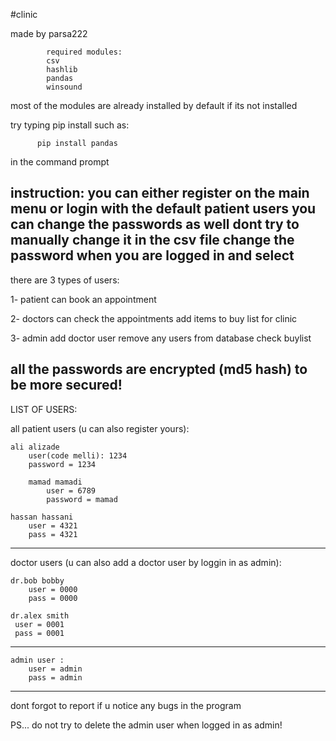 #clinic





 made by parsa222
 
 
 
 
            required modules:
            csv
            hashlib
            pandas
            winsound


most of the modules are already installed by default
if its not installed




try typing
    pip install <module name>
    such as:
 
 
          pip install pandas
in the command prompt

instruction:
you can either register on the main menu
or login with the default patient users
you can change the passwords as well
dont try to manually change it in the csv file
change the password when you are logged in and select <change password>
----------------

there are 3 types of users:

1- patient
    can book an appointment

2- doctors
    can check the appointments
    add items to buy list for clinic

3- admin
    add doctor user
    remove any users from database
    check buylist




all the passwords are encrypted (md5 hash) to be more secured!
-----
LIST OF USERS:

all patient users (u can also register yours):

    ali alizade
        user(code melli): 1234
        password = 1234

        mamad mamadi
            user = 6789
            password = mamad

    hassan hassani
        user = 4321
        pass = 4321
------
doctor users (u can also add a doctor user by loggin in as admin):

    dr.bob bobby
        user = 0000
        pass = 0000

    dr.alex smith
     user = 0001
     pass = 0001
-------------
    
    admin user :
        user = admin
        pass = admin
-----------------------

dont forgot to report if u notice any bugs in the program


PS... do not try to delete the admin user when logged in as admin!

